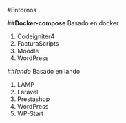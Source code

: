 #Entornos

##**Docker-compose** Basado en docker
  1. Codeigniter4
  2. FacturaScripts
  3. Moodle
  4. WordPress
  
##*lando* Basado en lando
  1. LAMP
  2. Laravel
  3. Prestashop
  4. WordPress
  5. WP-Start
